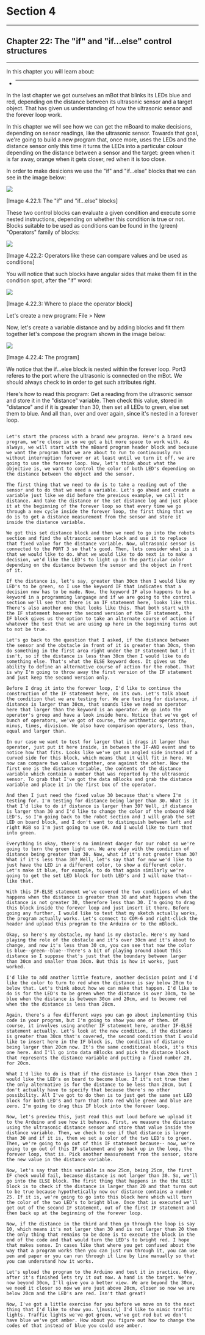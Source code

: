 # Section 4

---

## Chapter 22: The "if" and "if...else" control structures

---

In this chapter you will learn about:

* ---

In the last chapter we got ourselves an mBot that blinks its LEDs blue and red, depending on the distance between its ultrasonic sensor and a target object. That has given us understanding of how the ultrasonic sensor and the forever loop work.

In this chapter we will see how we can get the mBoard to make decisions, depending on sensor readings, like the ultrasonic sensor. Towards that goal, we're going to build a new program that, once more, uses the LEDs and the distance sensor only this time it turns the LEDs into a particular colour depending on the distance between a sensor and the target: green when it is far away, orange when it gets closer, red when it is too close.

In order to make desicions we use the "if" and "if...else" blocks that we can see in the image below:

![](/assets/Img.4.22.1.jpg)

\[Image 4.22.1: The "if" and "if...else" blocks\]

These two control blocks can evaluate a given condition and execute some nested instructions, depending on whether this condition is true or not. Blocks suitable to be used as conditions can be found in the \(green\) "Operators" family of blocks:

![](/assets/Img.4.22.2.jpg)

\[Image 4.22.2: Operators like these can compare values and be used as conditions\]

You will notice that such blocks have angular sides that make them fit in the condition spot, after the "if" word:

![](/assets/Img.4.22.3.jpg)

\[Image 4.22.3: Where to place the operator block\]

Let's create a new program: File &gt; New

Now, let's create a variable distance and by adding blocks and fit them together let's compose the program shown in the image below:

![](/assets/Img.4.22.4.jpg)

\[Image 4.22.4: The program\]

We notice that the if...else block is nested within the forever loop. Port3 referes to the port where the ultrasonic is connected on the mBot. We should always check to in order to get such attributes right.

Here's how to read this program: Get a reading from the ultrasonic sensor and store it in the "distance" variable. Then check this value, stored in "distance" and if it is greater than 30, then set all LEDs to green, else set them to blue. And all than, over and over again, since it's nested in a forever loop. 



~~~~~~~~~

Let's start the process with a brand new program. Here's a brand new program, we're close in so we get a bit more space to work with. As always, we will start with the mBoard program header block and because we want the program that we are about to run to continuously run without interruption forever or at least until we turn it off, we are going to use the forever loop. Now, let's think about what the objective is, we want to control the color of both LED's depending on the distance between the object and the sensor.

The first thing that we need to do is to take a reading out of the sensor and to do that we need a variable. Let's go ahead and create a variable just like we did before the previous example, we call it distance. And take the distance or the set distance log and just place it at the beginning of the forever loop so that every time we go through a new cycle inside the forever loop, the first thing that we do is to get a distance measurement from the sensor and store it inside the distance variable.

We got this set distance block and then we need to go into the robots section and find the ultrasonic sensor block and use it to replace that fixed value for the distance variable. Now, ultrasonic sensor is connected to the PORT 3 so that's good. Then, lets consider what is it that we would like to do. What we would like to do next is to make a decision, we'd like the LED's to light up in the particular color depending on the distance between the sensor and the object in front of it.

If the distance is, let's say, greater than 30cm then I would like my LED's to be green, so I use the keyword IF that indicates that a decision now has to be made. Now, the keyword IF also happens to be a keyword in a programming language and if we are going to the control section we'll see that there is an IF statement here, looks like this. There's also another one that looks like this. That both start with the IF statement however the second version of the IF statement, the IF block gives us the option to take an alternate course of action if whatever the test that we are using up here in the beginning turns out to not be true.

Let's go back to the question that I asked, if the distance between the sensor and the obstacle in front of it is greater than 30cm, then do something in the first area right under the IF statement but if it isn't, so if the distance is less than 30cm then I would like to do something else. That's what the ELSE keyword does. It gives us the ability to define an alternative course of action for the robot. That is why I'm going to throw away the first version of the IF statement and just keep the second version only.

Before I drag it into the forever loop, I'd like to continue the construction of the IF statement here, on its own. Let's talk about the condition that we are testing for. We are testing for distance, if distance is larger than 30cm, that sounds like we need an operator here that larger than the keyword is an operator. We go into the operator's group and have a look inside here. Notice that we've got of bunch of operators, we've got of course, the arithmetic operators, minus, times, division. We also have comparison operators, less than, equal and larger than.

In our case we want to test for larger that it drags it larger than operator, just put it here inside, in between the IF-AND event and to notice how that fits. Looks like we've got an angled side instead of a curved side for this block, which means that it will fit in here. We now can compare two values together, one against the other. Now the first one is the distance variable, the contents of the distance variable which contain a number that was reported by the ultrasonic sensor. To grab that I've got the data mBlocks and grab the distance variable and place it in the first box of the operator.

And then I just need the fixed value 30 because that's where I'm testing for. I'm testing for distance being larger than 30. What is it that I'd like to do if distance is larger than 30? Well, if distance is larger than 30 and I'd like to change the color of the onboard RGB LED's, so I'm going back to the robot section and I will grab the set LED on board block, and I don't want to distinguish between left and right RGB so I'm just going to use OR. And I would like to turn that into green.

Everything is okay, there's no imminent danger for our robot so we're going to turn the green light on. We are okay with the condition of distance being greater than 30. Now, what if it's not greater than 30? What if it's less than 30? Well, let's say that for now we'd like to just have the LED in a different color, to show a different color. Let's make it blue, for example, to do that again similarly we're going to get the set LED block for both LED's and I will make that-- like that.

With this IF-ELSE statement we've covered the two conditions of what happens when the distance is greater than 30 and what happens when the distance is not greater 30, therefore less than 30. I'm going to drag this block inside the forever loop and just insert it there. Before going any further, I would like to test that my sketch actually works, the program actually works. Let's connect to COM-6 and right-click the header and upload this program to the Arduino or to the mBlock.

Okay, so here's my obstacle, my hand is my obstacle. Here's my hand playing the role of the obstacle and it's over 30cm and it's about to change, and now it's less than 30 cm, you can see that now the color is blue--green--blue--There's a bit of playing around about this distance so I suppose that's just that the boundary between larger than 30cm and smaller than 30cm. But this is how it works, just worked.

I'd like to add another little feature, another decision point and I'd like the color to turn to red when the distance is say below 20cm to below that. Let's think about how we can make that happen. I'd like to do is for the LED's to be green when the distance is over 30cm, to be blue when the distance is between 30cm and 20cm, and to become red when the the distance is less than 20cm.

Again, there's a few different ways you can go about implementing this code in your program, but I'm going to show you one of them. Of course, it involves using another IF statement here, another IF-ELSE statement actually. Let's look at the new condition, if the distance is greater than 30cm that's covered, the second condition that I would like to insert here in the IF block is, the condition of distance being larger than 20cm now. It's the same conditional block, it's this one here. And I'll go into data mBlocks and pick the distance block that represents the distance variable and putting a fixed number 20, for 20cm.

What I'd like to do is that if the distance is larger than 20cm then I would like the LED's on board to become blue. If it's not true then the only alternative is for the distance to be less than 20cm, but I don't actually have to specify that because there's no other possibility. All I've got to do then is to just get the same set LED block for both LED's and turn that into red while green and blue are zero. I'm going to drag this IF block into the forever loop.

Now, let's preview this, just read this out loud before we upload it to the Arduino and see how it behaves. First, we measure the distance using the ultrasonic distance sensor and store that value inside the distance variable. Then, we check to see if that distance is larger than 30 and if it is, then we set a color of the two LED's to green. Then, we're going to go out of this IF statement because-- now, we're going to go out of this IF statement and go back up in the loop, the forever loop, that is. Pick another measurement from the sensor, store the new value in the distance variable.

Now, let's say that this variable is now 25cm, being 25cm, the first IF check would fail, because distance is not larger than 30. So, we'll go into the ELSE block. The first thing that happens in the the ELSE block is to check if the distance is larger than 20 and that turns out to be true because hypothetically now our distance contains a number 25. If it is, we're going to go into this block here which will turn the color of the two LED's to bright blue. Once that is executed we'll get out of the second IF statement, out of the first IF statement and then back up at the beginning of the forever loop.

Now, if the distance in the third and then go through the loop is say 10, which means it's not larger than 30 and is not larger than 20 then the only thing that remains to be done is to execute the block in the end of the code and that would turn the LED's to bright red. I hope that makes sense. In cases like that where you get confused about the way that a program works then you can just run through it, you can use pen and paper or you can run through it line by line manually so that you can understand how it works.

Let's upload the program to the Arduino and test it in practice. Okay, after it's finished lets try it out now. A hand is the target. We're now beyond 30cm, I'll give you a better view. We are beyond the 30cm, we need it closer so now we are just above 20cm, closer so now we are below 20cm and the LED's are red. Isn't that great?

Now, I've got a little exercise for you before we move on to the next thing that I'd like to show you. \[music\] I'd like to mimic traffic lights. Traffic lights we've got green, we've got red but we don't have blue we've got amber. How about you figure out how to change the codes of that instead of blue you could use amber.

